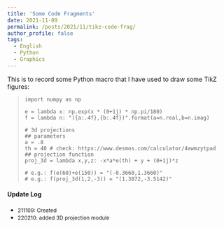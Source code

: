 ```yaml
---
title: 'Some Code Fragments'
date: 2021-11-09
permalink: /posts/2021/11/tikz-code-frag/
author_profile: false
tags:
  - English
  - Python
  - Graphics
---
```


This is to record some Python macro that I have used to draw some TikZ figures:

>     import numpy as np
>     
>     e = lambda x: np.exp(x * (0+1j) * np.pi/180)
>     f = lambda n: "({a:.4f},{b:.4f})".format(a=n.real,b=n.imag)
>
>     # 3d projections
>     ## parameters
>     a = .8
>     th = 40 # check: https://www.desmos.com/calculator/4awmzytpad
>     ## projection function
>     proj_3d = lambda x,y,z: -x*a*e(th) + y + (0+1j)*z
>     
>     # e.g.: f(e(60)+e(150)) = "(-0.3660,1.3660)"
>     # e.g.: f(proj_3d(1,2,-3)) = "(1.3872,-3.5142)"

#### Update Log
 * <span style="font-size:12px">211109: Created</span>
 * <span style="font-size:12px">220210: added 3D projection module</span>
